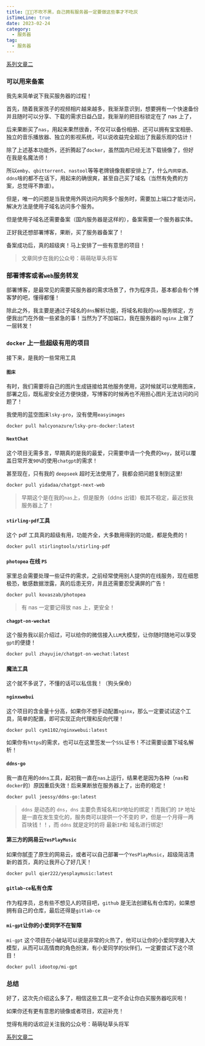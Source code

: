 ```yaml
---
title: 🚀🚀🚀不吹不黑，自己拥有服务器一定要做这些事才不吃灰
isTimeLine: true
date: 2023-02-24
category:
  - 服务器
tag:
  - 服务器
---
```


[系列文章二](https://juejin.cn/post/7480379190984146982?share_token=23e30fae-9406-4219-b9d2-ce7fe20076d5)

### 可以用来备案

我先来简单说下我买服务器的过程！

首先，随着我家孩子的视频相片越来越多，我渐渐意识到，想要拥有一个快速备份并且随时可以分享、下载的需求日益凸显，我渐渐的把目标锁定在了 nas 上了，

后来果断买了`nas`，用起来果然很香，不仅可以备份相册、还可以拥有宝宝相册、独立的音乐播放器、独立的影视系统，可以说收益完全超出了我最乐观的估计！

除了上述基本功能外，还折腾起了`docker`，虽然国内已经无法下载镜像了，但好在我是名魔法师！

所以`emby`、`qbittorrent`、`nastool`等等老牌镜像我都安排上了，什么`内网穿透`、`ddns`啥的都不在话下，用起来的确很爽，甚至自己买了域名（当然有免费的方案，总觉得不靠谱）。

但是，唯一的问题是当我使用外网访问内网多个服务时，需要加上端口才能访问，解决方法是使用子域名访问多个服务。

但是使用子域名还需要备案（国内服务器是这样的），备案需要一个服务器实体。

正好我还想部署博客，果断，买了服务器备案了！

备案成功后，真的超级爽！马上安排了一些有意思的项目！

> 文章同步在我的公众号：萌萌哒草头将军

### 部署博客或者`web`服务转发

部署博客，是最常见的需要买服务器的需求场景了，作为程序员，基本都会有个博客梦的吧，懂得都懂！

除此之外，我主要是通过子域名的`dns`解析功能，将域名和我的`nas`服务绑定，方便我出门在外做一些紧急的事！当然为了不加端口，我在服务器的 `nginx` 上做了一层转发！

### `docker` 上一些超级有用的项目

接下来，是我的一些常用工具

#### `图床`

有时，我们需要将自己的图片生成链接给其他服务使用，这时候就可以使用图床，部署之后，既私密安全还方便快捷，写博客的时候再也不用担心图片无法访问的问题了！

我使用的蓝空图床`lsky-pro`，没有使用`easyimages`

```bash
docker pull halcyonazure/lsky-pro-docker:latest
```

#### `NextChat`

这个项目无需多言，早期真的是我的最爱，只需要申请一个免费的`key`，就可以覆盖日常开发`90%`的使用`chatgpt`的需求！

甚至现在，只有我的 `deepseek` 超时无法使用了，我都会把问题复制到这里!

```bash
docker pull yidadaa/chatgpt-next-web
```

> 早期这个是在我的`nas`上，但是服务（ddns 出错）极其不稳定，最近放我服务器上了！

#### `stirling-pdf`工具

这个 pdf 工具真的超级有用，功能齐全，大多数用得到的功能，都是免费的！

```bash
docker pull stirlingtools/stirling-pdf
```

#### `photopea` 在线 `PS`

家里总会需要处理一些证件的需求，之前经常使用别人提供的在线服务，现在细思极恐，敏感数据泄露，真的后患无穷，并且还需要忍受满屏的广告！

```bash
docker pull kovaszab/photopea
```

> 有 nas 一定要记得放 nas 上，更安全！

#### `chagpt-on-wechat`

这个服务我以前介绍过，可以给你的微信接入`LLM`大模型，让你随时随地可以享受`gpt`的便捷！

```bash
docker pull zhayujie/chatgpt-on-wechat:latest
```

#### 魔法工具

这个就不多说了，不懂的话可以私信我！（狗头保命）

#### `nginxwebui`

这个项目的含金量十分高，如果你不想手动配置`nginx`，那么一定要试试这个工具，简单的配置，即可实现正向代理和反向代理！

```bash
docker pull cym1102/nginxwebui:latest
```

如果你有`https`的需求，也可以在这里签发一个`SSL`证书！不过需要设置下域名解析！

#### `ddns-go`

我一直在用的`ddns`工具，起初我一直在`nas`上运行，结果老是因为各种（`nas`和`docker`的）原因重启失效！后来果断放在服务器上了，出奇的稳定！

```bash
docker pull jeessy/ddns-go:latest
```

> `ddns` 是动态的 `dns`，`dns` 主要负责域名和`IP`地址的绑定！而我们的 `IP` 地址是一直在发生变化的，服务商可以提供一个不变的 IP，但是一个月得一两百块钱！！，而 `ddns` 就是定时的将 最新`IP`和 域名进行绑定!

#### 第三方的网易云`YesPlayMusic`

如果你腻歪了原生的网易云，或者可以自己部署一个`YesPlayMusic`，超级简洁清新的首页，真的让我开心了好几天！

```bash
docker pull qier222/yesplaymusic:latest
```

#### `gitlab-ce`私有仓库

作为程序员，总有些不想见人的项目吧，`github` 是无法创建私有仓库的，如果想拥有自己的仓库，最后还得是`gitlab-ce`

#### `mi-gpt`让你的小爱同学不在智障

`mi-gpt` 这个项目在小破站可以说是非常的火热了，他可以让你的小爱同学接入大模型，从而可以高情商的角色扮演，有小爱同学的伙伴们，一定要尝试下这个项目！

```bash
docker pull idootop/mi-gpt
```

### 总结

好了，这次先介绍这么多了，相信这些工具一定不会让你白买服务器吃灰啦！

如果你还有更有意思的镜像或者项目，欢迎补充！

觉得有用的话欢迎关注我的公众号：萌萌哒草头将军

[系列文章二](https://juejin.cn/post/7480379190984146982?share_token=23e30fae-9406-4219-b9d2-ce7fe20076d5)
